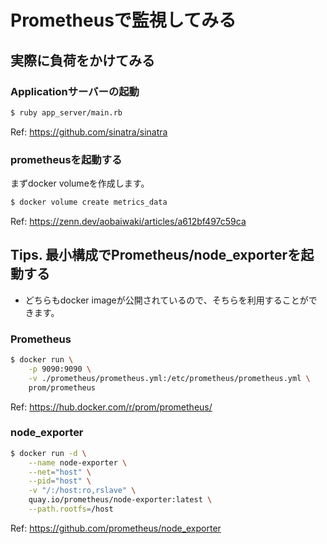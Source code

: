 #  Prometheusで監視してみる
## 実際に負荷をかけてみる
### Applicationサーバーの起動
```bash
$ ruby app_server/main.rb
```
Ref: https://github.com/sinatra/sinatra

### prometheusを起動する
まずdocker volumeを作成します。
```bash
$ docker volume create metrics_data
```

Ref: https://zenn.dev/aobaiwaki/articles/a612bf497c59ca


## Tips. 最小構成でPrometheus/node_exporterを起動する
- どちらもdocker imageが公開されているので、そちらを利用することができます。

### Prometheus
```bash
$ docker run \
    -p 9090:9090 \
    -v ./prometheus/prometheus.yml:/etc/prometheus/prometheus.yml \
    prom/prometheus
```
Ref: https://hub.docker.com/r/prom/prometheus/

### node_exporter
```bash
$ docker run -d \
    --name node-exporter \
    --net="host" \
    --pid="host" \
    -v "/:/host:ro,rslave" \
    quay.io/prometheus/node-exporter:latest \
    --path.rootfs=/host
```
Ref: https://github.com/prometheus/node_exporter
